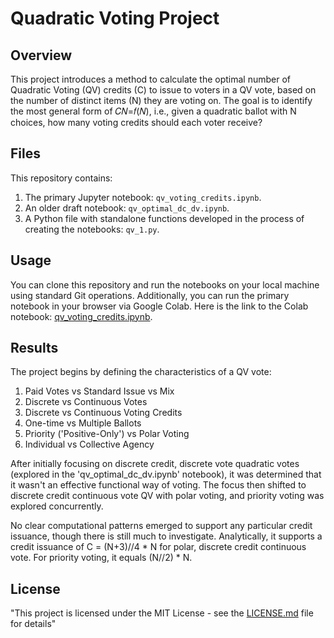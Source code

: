# Quadratic Voting Project

## Overview

This project introduces a method to calculate the optimal number of Quadratic Voting (QV) credits (C) to issue to voters in a QV vote, based on the number of distinct items (N) they are voting on. The goal is to identify the most general form of  𝐶𝑁=𝑓(𝑁), i.e., given a quadratic ballot with N choices, how many voting credits should each voter receive?

## Files

This repository contains:

1. The primary Jupyter notebook: `qv_voting_credits.ipynb`.
2. An older draft notebook: `qv_optimal_dc_dv.ipynb`.
3. A Python file with standalone functions developed in the process of creating the notebooks: `qv_1.py`.

## Usage

You can clone this repository and run the notebooks on your local machine using standard Git operations. Additionally, you can run the primary notebook in your browser via Google Colab. Here is the link to the Colab notebook: [qv_voting_credits.ipynb](https://colab.research.google.com/drive/1t_mypRLKpeYCAkg13p3IdUltno6rNOSB?usp=sharing).

## Results

The project begins by defining the characteristics of a QV vote: 

1. Paid Votes vs Standard Issue vs Mix
2. Discrete vs Continuous Votes
3. Discrete vs Continuous Voting Credits
4. One-time vs Multiple Ballots
5. Priority ('Positive-Only') vs Polar Voting
6. Individual vs Collective Agency

After initially focusing on discrete credit, discrete vote quadratic votes (explored in the 'qv_optimal_dc_dv.ipynb' notebook), it was determined that it wasn't an effective functional way of voting. The focus then shifted to discrete credit continuous vote QV with polar voting, and priority voting was explored concurrently.

No clear computational patterns emerged to support any particular credit issuance, though there is still much to investigate. Analytically, it supports a credit issuance of C = (N+3)//4 * N for polar, discrete credit continuous vote. For priority voting, it equals (N//2) * N.

## License

"This project is licensed under the MIT License - see the [LICENSE.md](LICENSE.md) file for details"